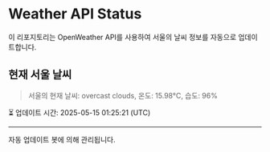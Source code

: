 
# Weather API Status

이 리포지토리는 OpenWeather API를 사용하여 서울의 날씨 정보를 자동으로 업데이트합니다.

## 현재 서울 날씨
> 서울의 현재 날씨: overcast clouds, 온도: 15.98°C, 습도: 96%

⏳ 업데이트 시간: 2025-05-15 01:25:21 (UTC)

---
자동 업데이트 봇에 의해 관리됩니다.
